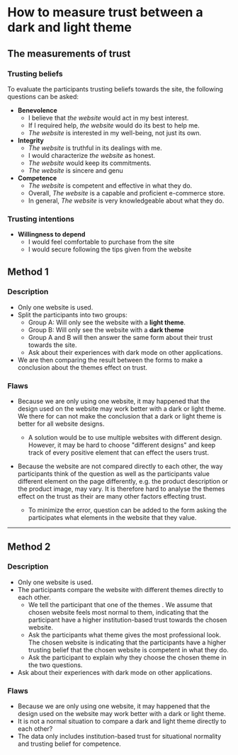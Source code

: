 # How to measure trust between a dark and light theme

## The measurements of trust
### Trusting beliefs
To evaluate the participants trusting beliefs towards the site, the following questions can be asked:
* **Benevolence**
  * I believe that *the website* would act in my best interest.
  * If I required help, *the website* would do its best to help me.
  * *The website* is interested in my well-being, not just its own.
* **Integrity**
  * *The website* is truthful in its dealings with me.
  * I would characterize *the website* as honest.
  * *The website* would keep its commitments.
  * *The website* is sincere and genu
* **Competence**   
  * *The website* is competent and effective in what they do.
  * Overall, *The website* is a capable and proficient e-commerce store.
  * In general, *The website* is very knowledgeable about what they do.
### Trusting intentions
* **Willingness to depend**
  * I would feel comfortable to purchase from the site
  * I would secure following the tips given from the website

## Method 1
### Description
* Only one website is used.
* Split the participants into two groups:
  * Group A: Will only see the website with a **light theme**.
  * Group B: Will only see the website with a **dark theme**
  * Group A and B will then answer the same form about their trust towards the site.
  * Ask about their experiences with dark mode on other applications.
* We are then comparing the result between the forms to make a conclusion about the themes effect on trust.

### Flaws
* Because we are only using one website, it may happened that the design used on the website may work better with a dark or light theme. We there for can not make the conclusion that a dark or light theme is better for all website designs.
  * A solution would be to use multiple websites with different design. However, it may be hard to choose "different designs" and keep track of every positive element that can effect the users trust.

* Because the website are not compared directly to each other, the way participants think of the question as well as the participants value different element on the page differently, e.g. the product description or the product image, may vary. It is therefore hard to analyse the themes effect on the trust as their are many other factors effecting trust.
  * To minimize the error, question can be added to the form asking the participates what elements in the website that they value.

---

## Method 2
### Description
* Only one website is used.
* The participants compare the website with different themes directly to each other.
  * We tell the participant that one of the themes . We assume that chosen website feels most normal to them, indicating that the participant have a higher institution-based trust towards the chosen website.
  * Ask the participants what theme gives the most professional look. The chosen website is indicating that the participants have a higher trusting belief that the chosen website is competent in what they do.
  * Ask the participant to explain why they choose the chosen theme in the two questions.
* Ask about their experiences with dark mode on other applications.

### Flaws
* Because we are only using one website, it may happened that the design used on the website may work better with a dark or light theme.
* It is not a normal situation to compare a dark and light theme directly to each other?
* The data only includes institution-based trust for situational normality  and trusting belief for competence.